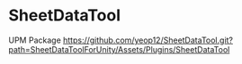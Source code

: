 # SheetDataTool

UPM Package
https://github.com/yeop12/SheetDataTool.git?path=SheetDataToolForUnity/Assets/Plugins/SheetDataTool
